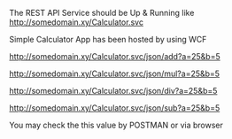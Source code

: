 The REST API Service should be Up & Running like http://somedomain.xy/Calculator.svc

Simple Calculator App has been hosted by using WCF

http://somedomain.xy/Calculator.svc/json/add?a=25&b=5

http://somedomain.xy/Calculator.svc/json/mul?a=25&b=5

http://somedomain.xy/Calculator.svc/json/div?a=25&b=5

http://somedomain.xy/Calculator.svc/json/sub?a=25&b=5


You may check the this value by POSTMAN or via browser